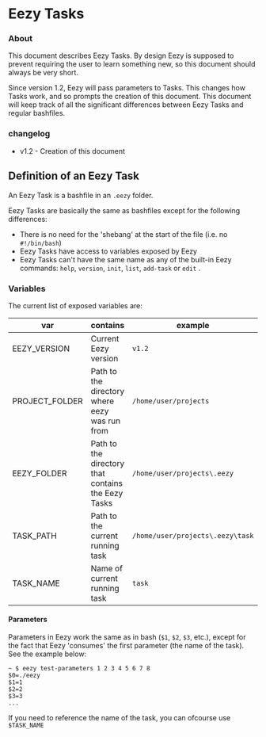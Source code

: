 # Eezy Tasks

### About
This document describes Eezy Tasks. By design Eezy is supposed to prevent requiring the user to learn something new, so this document should always be very short. 

Since version 1.2, Eezy will pass parameters to Tasks. This changes how Tasks work, and so prompts the creation of this document. This document will keep track of all the significant differences between Eezy Tasks and regular bashfiles.

### changelog

* v1.2 - Creation of this document


## Definition of an Eezy Task
An Eezy Task is a bashfile in an `.eezy` folder. 

Eezy Tasks are basically the same as bashfiles except for the following differences:

* There is no need for the 'shebang' at the start of the file (i.e. no `#!/bin/bash`)
* Eezy Tasks have access to variables exposed by Eezy
* Eezy Tasks can't have the same name as any of the built-in Eezy commands: `help`, `version`, `init`, `list`, `add-task` or `edit` .

### Variables
The current list of exposed variables are:

| var | contains | example|
|---|---| --- |
|EEZY_VERSION | Current Eezy version | `v1.2` |
|PROJECT_FOLDER | Path to the directory where eezy was run from | `/home/user/projects` |
|EEZY_FOLDER | Path to the directory that contains the Eezy Tasks| `/home/user/projects\.eezy` |
|TASK_PATH | Path to the current running task | `/home/user/projects\.eezy\task` |
|TASK_NAME | Name of current running task | `task` |

#### Parameters
Parameters in Eezy work the same as in bash (`$1`, `$2`, `$3`, etc.), except for the fact that Eezy 'consumes' the first parameter (the name of the task). See the example below:
```shell
~ $ eezy test-parameters 1 2 3 4 5 6 7 8
$0=./eezy
$1=1
$2=2
$3=3
...
```
If you need to reference the name of the task, you can ofcourse use `$TASK_NAME`